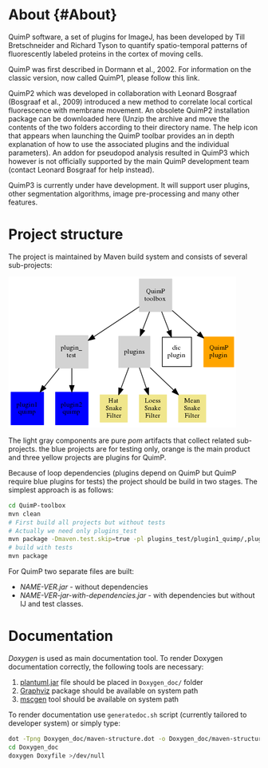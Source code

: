 # About {#About}

QuimP software, a set of plugins for ImageJ, has been developed by Till Bretschneider and Richard 
Tyson to quantify spatio-temporal patterns of fluorescently labeled proteins in the cortex of moving 
cells.

QuimP was first described in Dormann et al., 2002. For information on the classic version, now 
called QuimP1, please follow this link.

QuimP2 which was developed in collaboration with Leonard Bosgraaf (Bosgraaf et al., 2009) 
introduced a new method to correlate local cortical fluorescence with membrane movement. An 
obsolete QuimP2 installation package can be downloaded here (Unzip the archive and move the contents
of the two folders according to their directory name. The help icon that appears when launching the
QuimP toolbar provides an in depth explanation of how to use the associated plugins and the 
individual parameters). An addon for pseudopod analysis resulted in QuimP3 which however is not 
officially supported by the main QuimP development team (contact Leonard Bosgraaf for help instead).

QuimP3 is currently under have development. It will support user plugins, other segmentation 
algorithms, image pre-processing and many other features.

# Project structure

The project is maintained by Maven build system and consists of several sub-projects:

![ProjectStructure](Doxygen_doc/maven-structure.png)

The light gray components are pure *pom* artifacts that collect related sub-projects. the blue 
projects are for testing only, orange is the main product and three yellow projects are plugins for 
QuimP.

Because of loop dependencies (plugins depend on QuimP but QuimP require blue plugins for tests) the 
project should be build in two stages. The simplest approach is as follows:

 ```bash
 cd QuimP-toolbox
 mvn clean
 # First build all projects but without tests
 # Actually we need only plugins_test
 mvn package -Dmaven.test.skip=true -pl plugins_test/plugin1_quimp/,plugins_test/plugin2_quimp/ -am
 # build with tests
 mvn package
 ```
 
 For QuimP two separate files are built:
- *NAME-VER.jar* - without dependencies
- *NAME-VER-jar-with-dependencies.jar* - with dependencies but without IJ and test classes.
 
# Documentation

*Doxygen* is used as main documentation tool. To render Doxygen documentation correctly, 
the following tools are necessary:

1. [plantuml.jar](http://plantuml.com/) file should be placed in `Doxygen_doc/` folder
2. [Graphviz](www.graphviz.org/) package should be available on system path
3. [mscgen](http://www.mcternan.me.uk/mscgen/) tool should be available on system path

To render documentation use `generatedoc.sh` script (currently tailored to developer system) 
or simply type:

```bash
dot -Tpng Doxygen_doc/maven-structure.dot -o Doxygen_doc/maven-structure.png
cd Doxygen_doc
doxygen Doxyfile >/dev/null
```

 